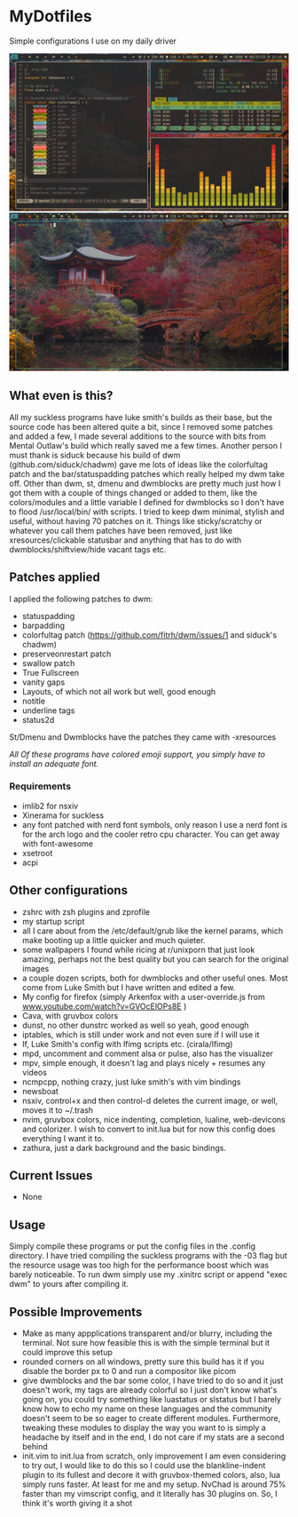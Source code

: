 # MyDotfiles
Simple configurations I use on my daily driver

![image1](images/pic1.jpg)
![image2](images/pic2.jpg)

## What even is this?

All my suckless programs have luke smith's builds as their base, but the source code has been altered quite a bit, since I removed some patches and added a few, I made several additions to the source with bits from Mental Outlaw's build which really saved me a few times. Another person I must thank is siduck because his build of dwm (github.com/siduck/chadwm) gave me lots of ideas like the colorfultag patch and the bar/statuspadding patches which really helped my dwm take off. Other than dwm, st, dmenu and dwmblocks are pretty much just how I got them with a couple of things changed or added to them, like the colors/modules and a little variable I defined for dwmblocks so I don't have to flood /usr/local/bin/ with scripts. I tried to keep dwm minimal, stylish and useful, without having 70 patches on it. Things like sticky/scratchy or whatever you call them patches have been removed, just like xresources/clickable statusbar and anything that has to do with dwmblocks/shiftview/hide vacant tags etc.

## Patches applied

I applied the following patches to dwm:

- statuspadding
- barpadding
- colorfultag patch (https://github.com/fitrh/dwm/issues/1 and siduck's chadwm)
- preserveonrestart patch
- swallow patch
- True Fullscreen
- vanity gaps
- Layouts, of which not all work but well, good enough
- notitle
- underline tags
- status2d

St/Dmenu and Dwmblocks have the patches they came with -xresources

*All Of these programs have colored emoji support, you simply have to install an adequate font.*

### Requirements

- imlib2  for nsxiv
- Xinerama for suckless
- any font patched with nerd font symbols, only reason I use a nerd font is for the arch logo and the cooler retro cpu character. You can get away with font-awesome
- xsetroot
- acpi

## Other configurations

- zshrc with zsh plugins and zprofile
- my startup script
- all I care about from the /etc/default/grub like the kernel params, which make booting up a little quicker and much quieter.
- some wallpapers I found while ricing at r/unixporn that just look amazing, perhaps not the best quality but you can search for the original images
- a couple dozen scripts, both for dwmblocks and other useful ones. Most come from Luke Smith but I have written and edited a few.
- My config for firefox (simply Arkenfox with a user-override.js from www.youtube.com/watch?v=GVOcElOPs8E )
- Cava, with gruvbox colors
- dunst, no other dunstrc worked as well so yeah, good enough
- iptables, which is still under work and not even sure if I will use it
- lf, Luke Smith's config with lfimg scripts etc. (cirala/lfimg)
- mpd, uncomment and comment alsa or pulse, also has the visualizer
- mpv, simple enough, it doesn't lag and plays nicely + resumes any videos
- ncmpcpp, nothing crazy, just luke smith's with vim bindings
- newsboat
- nsxiv, control+x and then control-d deletes the current image, or well, moves it to ~/.trash
- nvim, gruvbox colors, nice indenting, completion, lualine, web-devicons and colorizer. I wish to convert to init.lua but for now this config does everything I want it to.
- zathura, just a dark background and the basic bindings.

## Current Issues

- None

## Usage

Simply compile these programs or put the config files in the .config directory.
I have tried compiling the suckless programs with the -03 flag but the resource usage was too high for the performance boost which was barely noticeable.
To run dwm simply use my .xinitrc script or append "exec dwm" to yours after compiling it.

## Possible Improvements

- Make as many appplications transparent and/or blurry, including the terminal. Not sure how feasible this is with the simple terminal but it could improve this setup
- rounded corners on all windows, pretty sure this build has it if you disable the border px to 0 and run a compositor like picom
- give dwmblocks and the bar some color, I have tried to do so and it just doesn't work, my tags are already colorful so I just don't know what's going on, you could try something like luastatus or slstatus but I barely know how to echo my name on these languages and the community doesn't seem to be so eager to create different modules. Furthermore, tweaking these modules to display the way you want to is simply a headache by itself and in the end, I do not care if my stats are a second behind
- init.vim to init.lua from scratch, only improvement I am even considering to try out, I would like to do this so I could use the blankline-indent plugin to its fullest and decore it with gruvbox-themed colors, also, lua simply runs faster. At least for me and my setup. NvChad is around 75% faster than my vimscript config, and it literally has 30 plugins on. So, I think it's worth giving it a shot
